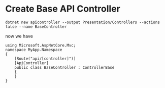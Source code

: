 # Create Base API Controller
```
dotnet new apicontroller --output Presentation/Controllers --actions false --name BaseController
```
now we have
```
using Microsoft.AspNetCore.Mvc;
namespace MyApp.Namespace
{
    [Route("api/[controller]")]
    [ApiController]
    public class BaseController : ControllerBase
    {
    }
}
```
